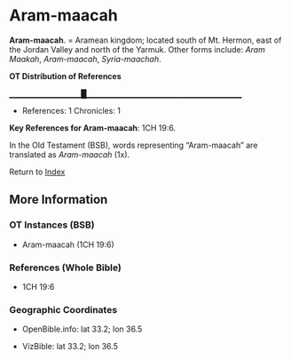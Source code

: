 # Aram-maacah
**Aram-maacah**. 
= Aramean kingdom; located south of Mt. Hermon, east of the Jordan Valley and north of the Yarmuk. 
Other forms include: 
*Aram Maakah*, *Aram-maacah*, *Syria-maachah*. 


**OT Distribution of References**

▁▁▁▁▁▁▁▁▁▁▁▁█▁▁▁▁▁▁▁▁▁▁▁▁▁▁▁▁▁▁▁▁▁▁▁▁▁▁
* References: 1 Chronicles: 1



**Key References for Aram-maacah**: 
1CH 19:6. 


In the Old Testament (BSB), words representing “Aram-maacah” are translated as 
*Aram-maacah* (1x). 




Return to [Index](00-Index.md)

## More Information

### OT Instances (BSB)

* Aram-maacah (1CH 19:6)



### References (Whole Bible)

* 1CH 19:6


### Geographic Coordinates

* OpenBible.info: lat 33.2; lon 36.5

* VizBible: lat 33.2; lon 36.5




